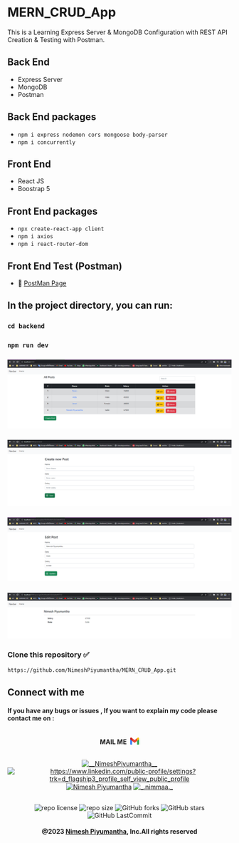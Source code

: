 # MERN_CRUD_App

This is a Learning Express Server & MongoDB Configuration with REST API Creation & Testing with Postman.

## Back End

- Express Server
- MongoDB
- Postman

## Back End packages

- `npm i express nodemon cors mongoose body-parser`
- `npm i concurrently`

## Front End

- React JS
- Boostrap 5

## Front End packages

- `npx create-react-app client`
- `npm i axios`
- `npm i react-router-dom`

## Front End Test (Postman)

- 🔗 <a href="https://documenter.getpostman.com/view/21678240/2s8ZDX3Mvr" target="_blank">PostMan Page</a>

## In the project directory, you can run:

### `cd backend`

### `npm run dev`

###

![alt text](<https://github.com/NimeshPiyumantha/MERN_CRUD_App/blob/master/images/Screenshot%20(281).png>)

###

![alt text](<https://github.com/NimeshPiyumantha/MERN_CRUD_App/blob/master/images/Screenshot%20(282).png>)

###

![alt text](<https://github.com/NimeshPiyumantha/MERN_CRUD_App/blob/master/images/Screenshot%20(283).png>)

###

![alt text](<https://github.com/NimeshPiyumantha/MERN_CRUD_App/blob/master/images/Screenshot%20(284).png>)

###
### Clone this repository ✅

```md
https://github.com/NimeshPiyumantha/MERN_CRUD_App.git
```

## Connect with me

#### If you have any bugs or issues , If you want to explain my code please contact me on :

<div align="center">
 <br><b>MAIL ME</b>&nbsp;
  <a href="mailto:nimeshpiyumantha11@gmail.com">
      <img width="20px" src="https://github.com/NimeshPiyumantha/red-alpha/blob/main/gmail.svg" />
  </a></p>
 </div>

##

<p align="center">
<a href="https://twitter.com/NPiyumantha60"><img align="center" src="https://raw.githubusercontent.com/rahuldkjain/github-profile-readme-generator/master/src/images/icons/Social/twitter.svg" alt="__NimeshPiyumantha__" height="30" width="40" /></a>
<a href="https://www.linkedin.com/in/nimesh-piyumantha-33736a222" target="blank"><img align="center" src="https://raw.githubusercontent.com/rahuldkjain/github-profile-readme-generator/master/src/images/icons/Social/linked-in-alt.svg" alt="https://www.linkedin.com/public-profile/settings?trk=d_flagship3_profile_self_view_public_profile" height="30" width="40" /></a>
<a href="https://www.facebook.com/profile.php?id=100025931563090" target="blank"><img align="center" src="https://raw.githubusercontent.com/rahuldkjain/github-profile-readme-generator/master/src/images/icons/Social/facebook.svg" alt="Nimesh Piyumantha" height="30" width="40" /></a>
<a href="https://www.instagram.com/_.nimmaa._/" target="blank"><img align="center" src="https://raw.githubusercontent.com/rahuldkjain/github-profile-readme-generator/master/src/images/icons/Social/instagram.svg" alt="_.nimmaa._" height="30" width="40" /></a>
</p>


##

<div align="center">

![repo license](https://img.shields.io/github/license/NimeshPiyumantha/MERN_CRUD_App?&labelColor=black&color=3867d6&style=for-the-badge)
![repo size](https://img.shields.io/github/repo-size/NimeshPiyumantha/MERN_CRUD_App?label=Repo%20Size&style=for-the-badge&labelColor=black&color=20bf6b)
![GitHub forks](https://img.shields.io/github/forks/NimeshPiyumantha/MERN_CRUD_App?&labelColor=black&color=0fb9b1&style=for-the-badge)
![GitHub stars](https://img.shields.io/github/stars/NimeshPiyumantha/MERN_CRUD_App?&labelColor=black&color=f7b731&style=for-the-badge)
![GitHub LastCommit](https://img.shields.io/github/last-commit/NimeshPiyumantha/MERN_CRUD_App?logo=github&labelColor=black&color=d1d8e0&style=for-the-badge)

</div>

<div align="center">

#### @2023 [Nimesh Piyumantha](https://github.com/NimeshPiyumantha/), Inc.All rights reserved

</div>
